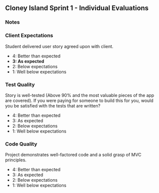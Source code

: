 ## Cloney Island Sprint 1 - Individual Evaluations

### Notes

### Client Expectations

Student delivered user story agreed upon with client.

- 4: Better than expected
- **3: As expected**
- 2: Below expectations
- 1: Well below expectations

### Test Quality

Story is well-tested (Above 90% and the most valuable pieces of the app are covered). If you were paying for someone to build this for you, would you be satisfied with the tests that are written?

- 4: Better than expected
- 3: As expected
- 2: Below expectations
- 1: Well below expectations

### Code Quality

Project demonstrates well-factored code and a solid grasp of MVC principles.

- 4: Better than expected
- 3: As expected
- 2: Below expectations
- 1: Well below expectations
